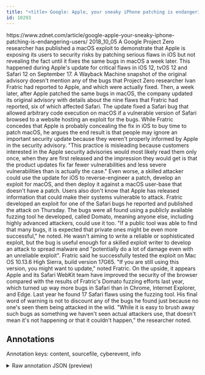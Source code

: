 ```yaml
---
title: "<title> Google: Apple, your sneaky iPhone patching is endangering users </title>"
id: 10293
---
```


<title> Google: Apple, your sneaky iPhone patching is endangering users </title>
<source> https://www.zdnet.com/article/google-apple-your-sneaky-iphone-patching-is-endangering-users/ </source>
<date> 2018_10_05 </date>
<text>
A Google Project Zero researcher has published a macOS exploit to demonstrate that Apple is exposing its users to security risks by patching serious flaws in iOS but not revealing the fact until it fixes the same bugs in macOS a week later.
This happened during Apple's update for critical flaws in iOS 12, tvOS 12 and Safari 12 on September 17.
A Wayback Machine snapshot of the original advisory doesn't mention any of the bugs that Project Zero researcher Ivan Fratric had reported to Apple, and which were actually fixed.
Then, a week later, after Apple patched the same bugs in macOS, the company updated its original advisory with details about the nine flaws that Fratric had reported, six of which affected Safari.
The update fixed a Safari bug that allowed arbitrary code execution on macOS if a vulnerable version of Safari browsed to a website hosting an exploit for the bugs.
While Fratric concedes that Apple is probably concealing the fix in iOS to buy time to patch macOS, he argues the end result is that people may ignore an important security update because they weren't properly informed by Apple in the security advisory.
"This practice is misleading because customers interested in the Apple security advisories would most likely read them only once, when they are first released and the impression they would get is that the product updates fix far fewer vulnerabilities and less severe vulnerabilities than is actually the case."
Even worse, a skilled attacker could use the update for iOS to reverse-engineer a patch, develop an exploit for macOS, and then deploy it against a macOS user-base that doesn't have a patch.
Users also don't know that Apple has released information that could make their systems vulnerable to attack.
Fratric developed an exploit for one of the Safari bugs he reported and published the attack on Thursday. The bugs were all found using a publicly available fuzzing tool he developed, called Domato, meaning anyone else, including highly advanced attackers, could use it too.
"If a public tool was able to find that many bugs, it is expected that private ones might be even more successful," he noted.
He wasn't aiming to write a reliable or sophisticated exploit, but the bug is useful enough for a skilled exploit writer to develop an attack to spread malware and "potentially do a lot of damage even with an unreliable exploit".
Fratric said he successfully tested the exploit on Mac OS 10.13.6 High Sierra, build version 17G65. "If you are still using this version, you might want to update," noted Fratric.
On the upside, it appears Apple and its Safari WebKit team have improved the security of the browser compared with the results of Fratric's Domato fuzzing efforts last year, which turned up way more bugs in Safari than in Chrome, Internet Explorer, and Edge. Last year he found 17 Safari flaws using the fuzzing tool.
His final word of warning is not to discount any of the bugs he found just because no one's seen them being attacked in the wild.
"While it is easy to brush away such bugs as something we haven't seen actual attackers use, that doesn't mean it's not happening or that it couldn't happen," the researcher noted. 
</text>



## Annotations

Annotation keys: content, sourcefile, cyberevent, info

<details>
<summary>Raw annotation JSON (preview)</summary>

```json
{
  "content": "A Google Project Zero researcher has published a macOS exploit to demonstrate that Apple is exposing its users to security risks by patching serious flaws in iOS but not revealing the fact until it fixes the same bugs in macOS a week later. This happened during Apple's update for critical flaws in iOS 12, tvOS 12 and Safari 12 on September 17. A Wayback Machine snapshot of the original advisory doesn't mention any of the bugs that Project Zero researcher Ivan Fratric had reported to Apple, and which were actually fixed. Then, a week later, after Apple patched the same bugs in macOS, the company updated its original advisory with details about the nine flaws that Fratric had reported, six of which affected Safari. The update fixed a Safari bug that allowed arbitrary code execution on macOS if a vulnerable version of Safari browsed to a website hosting an exploit for the bugs. While Fratric concedes that Apple is probably concealing the fix in iOS to buy time to patch macOS, he argues the end result is that people may ignore an important security update because they weren't properly informed by Apple in the security advisory. \"This practice is misleading because customers interested in the Apple security advisories would most likely read them only once, when they are first released and the impression they would get is that the product updates fix far fewer vulnerabilities and less severe vulnerabilities than is actually the case.\" Even worse, a skilled attacker could use the update for iOS to reverse-engineer a patch, develop an exploit for macOS, and then deploy it against a macOS user-base that doesn't have a patch. Users also don't know that Apple has released information that could make their systems vulnerable to attack. Fratric developed an exploit for one of the Safari bugs he reported and published the attack on Thursday. The bugs were all found using a publicly available fuzzing tool he developed, called Domato, meaning anyone else, including highly advanced attackers, could use it too. \"If a public tool was able to find that many bugs, it is expected that private ones might be even more successful,\" he noted. He wasn't aiming to write a reliable or sophisticated exploit, but the bug is useful enough for a skilled exploit writer to develop an attack to spread malware and \"potentially do a lot of damage even with an unreliable exploit\". Fratric said he successfully tested the exploit on Mac OS 10.13.6 High Sierra, build version 17G65. \"If you are still using this version, you might want to update,\" noted Fratric. On the upside, it appears Apple and its Safari WebKit team have improved the security of the browser compared with the results of Fratric's Domato fuzzing efforts last year, which turned up way more bugs in Safari than in Chrome, Internet Explorer, and Edge. Last year he found 17 Safari flaws using the fuzzing tool. His final word of warning is not to discount any of the bugs he found just because no one's seen them being attacked in the wild. \"While it is easy to brush away such bugs as something we haven't seen actual attackers use, that doesn't mean it's not happening or that it couldn't happen,\" the researcher noted. ",
  "sourcefile": "10293.txt",
  "cyberevent": {
    "hopper": [
      {
        "index": 0,
        "relation": "Same",
        "events": [
          {
            "index": "E14",
            "type": "Vulnerability-related",
            "realis": "Actual",
            "nugget": {
              "startOffset": 1813,
              "index": "T47",
              "endOffset": 1835,
              "text": "reported and published"
            },
            "argument": [
              {
                "index": "T49",
                "text": "Thursday",
                "endOffset": 1858,
                "role": {
                  "type": "Time"
                },
                "startOffset": 1850,
                "type": "Time"
              },
              {
             
```
</details>
